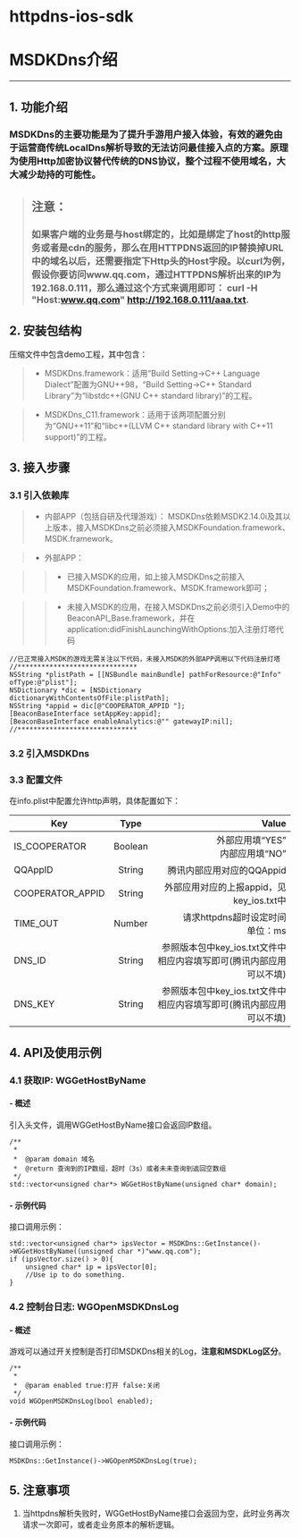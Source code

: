 # httpdns-ios-sdk
# MSDKDns介绍 #
----

## 1. 功能介绍
### MSDKDns的主要功能是为了提升手游用户接入体验，有效的避免由于运营商传统LocalDns解析导致的无法访问最佳接入点的方案。原理为使用Http加密协议替代传统的DNS协议，整个过程不使用域名，大大减少劫持的可能性。

> ## 注意：
> ### 如果客户端的业务是与host绑定的，比如是绑定了host的http服务或者是cdn的服务，那么在用HTTPDNS返回的IP替换掉URL中的域名以后，还需要指定下Http头的Host字段。以curl为例，假设你要访问www.qq.com，通过HTTPDNS解析出来的IP为192.168.0.111，那么通过这个方式来调用即可： curl -H "Host:www.qq.com" http://192.168.0.111/aaa.txt.


## 2. 安装包结构
压缩文件中包含demo工程，其中包含：

> - MSDKDns.framework：适用“Build Setting->C++ Language Dialect”配置为GNU++98，“Build Setting->C++ Standard Library”为“libstdc++(GNU C++ standard library)”的工程。

> - MSDKDns_C11.framework：适用于该两项配置分别为“GNU++11”和“libc++(LLVM C++ standard library with C++11 support)”的工程。

## 3. 接入步骤
### 3.1 引入依赖库
> - 内部APP（包括自研及代理游戏）：
MSDKDns依赖MSDK2.14.0i及其以上版本，接入MSDKDns之前必须接入MSDKFoundation.framework、MSDK.framework。

> - 外部APP：

>> -  已接入MSDK的应用，如上接入MSDKDns之前接入MSDKFoundation.framework、MSDK.framework即可；

>> - 未接入MSDK的应用，在接入MSDKDns之前必须引入Demo中的BeaconAPI_Base.framework，并在application:didFinishLaunchingWithOptions:加入注册灯塔代码
>
>
    //已正常接入MSDK的游戏无需关注以下代码，未接入MSDK的外部APP调用以下代码注册灯塔
    //******************************
    NSString *plistPath = [[NSBundle mainBundle] pathForResource:@"Info" ofType:@"plist"];
    NSDictionary *dic = [NSDictionary dictionaryWithContentsOfFile:plistPath];
    NSString *appid = dic[@"COOPERATOR_APPID "];
    [BeaconBaseInterface setAppKey:appid];
    [BeaconBaseInterface enableAnalytics:@"" gatewayIP:nil];
    //******************************

### 3.2 引入MSDKDns

### 3.3 配置文件
在info.plist中配置允许http声明，具体配置如下：

| Key        | Type           | Value  |
| ------------- |:-------------:| -----------------:|
| IS_COOPERATOR      | Boolean | 外部应用填“YES”<br>内部应用填“NO” |
| QQAppID      | String      |   腾讯内部应用对应的QQAppid |
| COOPERATOR_APPID | String      |    外部应用对应的上报appid，见key_ios.txt中 |
| TIME_OUT | Number      |    请求httpdns超时设定时间<br>单位：ms |
| DNS_ID | String      |    参照版本包中key_ios.txt文件中相应内容填写即可(腾讯内部应用可以不填) |
| DNS_KEY | String      |    参照版本包中key_ios.txt文件中相应内容填写即可(腾讯内部应用可以不填) |	

## 4. API及使用示例

### 4.1 获取IP: WGGetHostByName

#### - 概述

引入头文件，调用WGGetHostByName接口会返回IP数组。

    /**
     *
     *  @param domain 域名
     *  @return 查询到的IP数组，超时（3s）或者未未查询到返回空数组
     */
    std::vector<unsigned char*> WGGetHostByName(unsigned char* domain);

#### - 示例代码

接口调用示例：

	std::vector<unsigned char*> ipsVector = MSDKDns::GetInstance()->WGGetHostByName((unsigned char *)"www.qq.com");
    if (ipsVector.size() > 0){
        unsigned char* ip = ipsVector[0];
        //Use ip to do something.
    }


### 4.2 控制台日志: WGOpenMSDKDnsLog

#### - 概述

游戏可以通过开关控制是否打印MSDKDns相关的Log，**注意和MSDKLog区分**。

	/**
     *
     *  @param enabled true:打开 false:关闭
     */
    void WGOpenMSDKDnsLog(bool enabled);

#### - 示例代码

接口调用示例：

 	MSDKDns::GetInstance()->WGOpenMSDKDnsLog(true);

## 5. 注意事项

1. 当httpdns解析失败时，WGGetHostByName接口会返回为空，此时业务再次请求一次即可，或者走业务原本的解析逻辑。